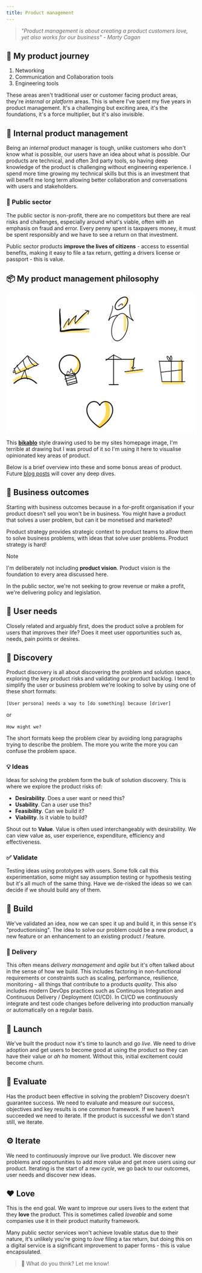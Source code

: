 ```yaml
---
title: Product management
---
```

> *"Product management is about creating a product customers love, yet also works for our business" - Marty Cagan*

## :luggage: My product journey

1. Networking
2. Communication and Collaboration tools
3. Engineering tools

These areas aren't traditional user or customer facing product areas, they're *internal* or *platform* areas. This is where I've spent my five years in product management. It's a challenging but exciting area, it's the foundations, it's a force multiplier, but it's also invisible.

## :construction_worker: Internal product management

Being an *internal* product manager is tough, unlike customers who don't know what is possible, our users have an idea about what is possible. Our products are technical, and often 3rd party tools, so having deep knowledge of the product is challenging without engineering experience. I spend more time growing my technical skills but this is an investment that will benefit me long term allowing better collaboration and conversations with users and stakeholders.

### :loudspeaker: Public sector

The public sector is non-profit, there are no competitors but there are real risks and challenges, especially around what's viable, often with an emphasis on fraud and error. Every penny spent is taxpayers money, it must be spent responsibly and we have to see a return on that investment.

Public sector products **improve the lives of citizens** - access to essential benefits, making it easy to file a tax return, getting a drivers license or passport - this is value.

## :package: My product management philosophy

<img src="/assets/images/productdoodles.webp" alt="Product management art" loading="eager">

This [**bikablo**](https://bikablo.com/en/home-page/) style drawing used to be my sites homepage image, I'm terrible at drawing but I was proud of it so I'm using it here to visualise opinionated key areas of product.

Below is a brief overview into these and some bonus areas of product. Future [blog posts](/blog) will cover any deep dives.

## :dart: Business outcomes

Starting with business outcomes because in a for-profit organisation if your product doesn't sell you won't be in business. You might have a product that solves a user problem, but can it be monetised and marketed?

Product strategy provides strategic context to product teams to allow them to solve business problems, with ideas that solve user problems. Product strategy is hard!

> [!Note]
> I'm deliberately not including **product vision**. Product vision is the foundation to every area discussed here.

In the public sector, we're not seeking to grow revenue or make a profit, we're delivering policy and legislation.

## :bust_in_silhouette: User needs

Closely related and arguably first, does the product solve a problem for users that improves their life? Does it meet user opportunities such as, needs, pain points or desires.

## :telescope: Discovery

Product discovery is all about discovering the problem and solution space, exploring the key product risks and validating our product backlog. I tend to simplify the user or business problem we're looking to solve by using one of these short formats:

`[User persona] needs a way to [do something] because [driver]`

or

`How might we?`

The short formats keep the problem clear by avoiding long paragraphs trying to describe the problem. The more you write the more you can confuse the problem space.

### :bulb: Ideas

Ideas for solving the problem form the bulk of solution discovery. This is where we explore the product risks of:

- **Desirability**. Does a user want or need this?
- **Usability**. Can a user use this?
- **Feasibility**. Can we build it?
- **Viability**. Is it viable to build?

Shout out to **Value**. Value is often used interchangeably with desirability. We can view value as, user experience, expenditure, efficiency and effectiveness.

### :white_check_mark: Validate

Testing ideas using prototypes with users. Some folk call this experimentation, some might say assumption testing or hypothesis testing but it's all much of the same thing. Have we de-risked the ideas so we can decide if we should build any of them.

## :wrench: Build

We've validated an idea, now we can spec it up and build it, in this sense it's "productionising". The idea to solve our problem could be a new product, a new feature or an enhancement to an existing product / feature.

### :truck: Delivery

This often means *delivery management* and *agile* but it's often talked about in the sense of how we build. This includes factoring in non-functional requirements or constraints such as scaling, performance, resilience, monitoring - all things that contribute to a products *quality*. This also includes modern DevOps practices such as Continuous Integration and Continuous Delivery / Deployment (CI/CD). In CI/CD we continuously integrate and test code changes before delivering into production manually or automatically on a regular basis.
  
## :rocket: Launch

We've built the product now it's time to launch and go *live*. We need to drive adoption and get users to become good at using the product so they can have their value or *ah ha* moment. Without this, initial excitement could become churn.

## :straight_ruler: Evaluate

Has the product been effective in solving the problem?  Discovery doesn't guarantee success. We need to evaluate and measure our success, objectives and key results is one common framework. If we haven't succeeded we need to iterate. If the product is successful we don't stand still, we iterate.

## :gear: Iterate

We need to continuously improve our live product. We discover new problems and opportunities to add more value and get more users using our product. Iterating is the start of a new *cycle*, we go back to our outcomes, user needs and discover new ideas.

## :heart: Love

This is the end goal. We want to improve our users lives to the extent that they **love** the product. This is sometimes called *loveable* and some companies use it in their product maturity framework.

Many public sector services won't achieve lovable status due to their nature, it's unlikely you're going to *love* filing a tax return, but doing this on a digital service is a significant improvement to paper forms - this is value encapsulated.

> :thought_balloon: What do you think? Let me know!
